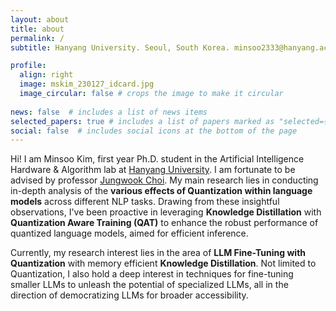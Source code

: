```yaml
---
layout: about
title: about
permalink: /
subtitle: Hanyang University. Seoul, South Korea. minsoo2333@hanyang.ac.kr

profile:
  align: right
  image: mskim_230127_idcard.jpg
  image_circular: false # crops the image to make it circular
  
news: false  # includes a list of news items
selected_papers: true # includes a list of papers marked as "selected={true}"
social: false  # includes social icons at the bottom of the page
---
```


Hi! I am Minsoo Kim, first year Ph.D. student in the Artificial Intelligence Hardware & Algorithm lab at [Hanyang University](https://www.hanyang.ac.kr/web/eng). I am fortunate to be advised by professor [Jungwook Choi](https://jchoi-hyu.github.io/). My main research lies in conducting in-depth analysis of the **various effects of Quantization within language models** across different NLP tasks. Drawing from these insightful observations, I've been proactive in leveraging **Knowledge Distillation** with **Quantization Aware Training (QAT)** to enhance the robust performance of quantized language models, aimed for efficient inference. 

Currently, my research interest lies in the area of **LLM Fine-Tuning with Quantization** with memory efficient **Knowledge Distillation**. Not limited to Quantization, I also hold a deep interest in techniques for fine-tuning smaller LLMs to unleash the potential of specialized LLMs, all in the direction of democratizing LLMs for broader accessibility.